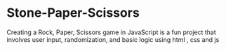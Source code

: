 # Stone-Paper-Scissors
Creating a Rock, Paper, Scissors game in JavaScript is a fun project that involves user input, randomization, and basic logic using html , css and js
